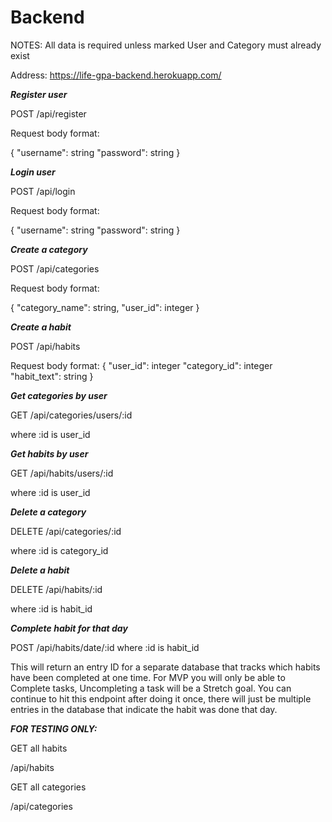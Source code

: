 # Backend

NOTES: 
All data is required unless marked
User and Category must already exist

Address: https://life-gpa-backend.herokuapp.com/

***Register user***

POST /api/register

Request body format:

{ 
    "username": string
    "password": string
}

***Login user***

POST /api/login

Request body format:

{ 
    "username": string
    "password": string
}

***Create a category*** 

POST /api/categories

Request body format:

{
    "category_name": string,
    "user_id": integer
}

***Create a habit***

POST /api/habits

Request body format:
{
    "user_id": integer
    "category_id": integer
    "habit_text": string
}

***Get categories by user***

GET /api/categories/users/:id

where :id is user_id

***Get habits by user***

GET /api/habits/users/:id

where :id is user_id

***Delete a category***

DELETE /api/categories/:id

where :id is category_id

***Delete a habit***

DELETE /api/habits/:id

where :id is habit_id

***Complete habit for that day***

POST /api/habits/date/:id
where :id is habit_id

This will return an entry ID for a separate database that tracks which habits have been completed at one time. For MVP you will only be able to Complete tasks, Uncompleting a task will be a Stretch goal. You can continue to hit this endpoint after doing it once, there will just be multiple entries in the database that indicate the habit was done that day.

***FOR TESTING ONLY:***

GET all habits

/api/habits

GET all categories

/api/categories